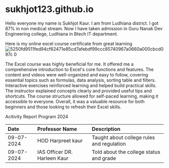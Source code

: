 # sukhjot123.github.io

Hello everyone my name is Sukhjot Kaur. I am from Ludhiana district. I got 87% in non medical stream. Now I have taken admission in Guru Nanak Dev Engineering college, Ludhiana in Btech IT department.


Here is my online excel course certificate from great learning 
![5250fd9511fed94cf62471e85cd7afebdf99ccc85740967a0660a000cbcd097c 0](https://github.com/user-attachments/assets/f43d4831-3038-456c-8a20-bee6e72b7476)

The Excel course was highly beneficial for me. It  offered me a comprehensive introduction to Excel's core functions and features. The content and videos were well-organized and easy to follow, covering essential topics such as formulas, data analysis, sorting table and filters. Interactive exercises reinforced learning and helped build practical skills. The instructor explained concepts clearly and provided useful tips and shortcuts. The course structure allowed for self-paced learning, making it accessible to everyone. Overall, it was a valuable resource for both beginners and those looking to refresh their Excel skills.

Acitivity Report Program 2024

| Date | Professor Name | Description |
| :- | :- | :- |
| 09-07-2024 | HOD Harpreet kaur | Taught about college rules and regulation |
| 09-07-2024 | IAS Officer DR. Harleen Kaur | Told about the college status and grade |
